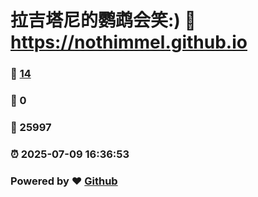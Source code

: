 # 拉吉塔尼的鹦鹉会笑:) :link: https://nothimmel.github.io 
### :page_facing_up: [14](https://nothimmel.github.io/tag.html) 
### :speech_balloon: 0 
### :hibiscus: 25997 
### :alarm_clock: 2025-07-09 16:36:53 
### Powered by :heart: [Github](https://github.com/NotHimmel/NotHimmel.github.io)
